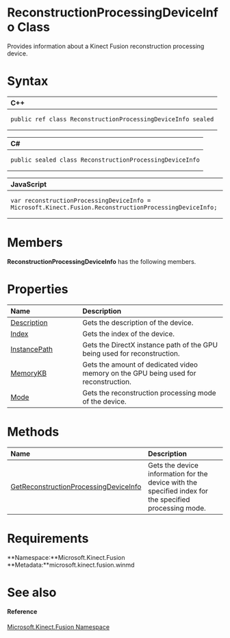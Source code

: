 ReconstructionProcessingDeviceInfo Class  
========================================  

Provides information about a Kinect Fusion reconstruction processing device. <span id="syntaxSection"></span>

Syntax  
======  

<table>
<colgroup>
<col width="100%" />
</colgroup>
<thead>
<tr class="header">
<th align="left">C++</th>
</tr>
</thead>
<tbody>
<tr class="odd">
<td align="left"><pre><code>public ref class ReconstructionProcessingDeviceInfo sealed</code></pre></td>
</tr>
</tbody>
</table>

<table>
<colgroup>
<col width="100%" />
</colgroup>
<thead>
<tr class="header">
<th align="left">C#</th>
</tr>
</thead>
<tbody>
<tr class="odd">
<td align="left"><pre><code>public sealed class ReconstructionProcessingDeviceInfo</code></pre></td>
</tr>
</tbody>
</table>

<table>
<colgroup>
<col width="100%" />
</colgroup>
<thead>
<tr class="header">
<th align="left">JavaScript</th>
</tr>
</thead>
<tbody>
<tr class="odd">
<td align="left"><pre><code>var reconstructionProcessingDeviceInfo = Microsoft.Kinect.Fusion.ReconstructionProcessingDeviceInfo;</code></pre></td>
</tr>
</tbody>
</table>

<span id="classMembersSection"></span>

Members  
=======  

**ReconstructionProcessingDeviceInfo** has the following members.  

<span id="publicpropertiesSection"></span>

Properties  
==========  

<table>
<colgroup>
<col width="30%" />
<col width="60%" />
</colgroup>
<thead>
<tr class="header">
<th align="left">Name</th>
<th align="left">Description</th>
</tr>
</thead>
<tbody>
<tr class="odd">
<td align="left"><a href="ReconstructionProcessingDe/Properties/Description_Property.md">Description</a></td>
<td align="left">Gets the description of the device.</td>
</tr>
<tr class="even">
<td align="left"><a href="ReconstructionProcessingDe/Properties/Index_Property.md">Index</a></td>
<td align="left">Gets the index of the device.</td>
</tr>
<tr class="odd">
<td align="left"><a href="ReconstructionProcessingDe/Properties/InstancePath_Property.md">InstancePath</a></td>
<td align="left">Gets the DirectX instance path of the GPU being used for reconstruction.</td>
</tr>
<tr class="even">
<td align="left"><a href="ReconstructionProcessingDe/Properties/MemoryKB_Property.md">MemoryKB</a></td>
<td align="left">Gets the amount of dedicated video memory on the GPU being used for reconstruction.</td>
</tr>
<tr class="odd">
<td align="left"><a href="ReconstructionProcessingDe/Properties/Mode_Property.md">Mode</a></td>
<td align="left">Gets the reconstruction processing mode of the device.</td>
</tr>
</tbody>
</table>

<span id="publicmethodsSection"></span>

Methods  
=======  

<table>
<colgroup>
<col width="30%" />
<col width="60%" />
</colgroup>
<thead>
<tr class="header">
<th align="left">Name</th>
<th align="left">Description</th>
</tr>
</thead>
<tbody>
<tr class="odd">
<td align="left"><a href="ReconstructionProcessingDe/Methods/GetReconstructionProcessin.md">GetReconstructionProcessingDeviceInfo</a></td>
<td align="left">Gets the device information for the device with the specified index for the specified processing mode.</td>
</tr>
</tbody>
</table>

<span id="requirements"></span>

Requirements  
============  

**Namespace:**Microsoft.Kinect.Fusion  
**Metadata:**microsoft.kinect.fusion.winmd  

<span id="ID4EV"></span>

See also  
========  

<span id="ID4EX"></span>
#### Reference  

[Microsoft.Kinect.Fusion Namespace](../Kinect.Fusion.md)  



<!--Please do not edit the data in the comment block below.-->
<!--
TOCTitle : ReconstructionProcessingDeviceInfo Class
RLTitle : ReconstructionProcessingDeviceInfo Class
KeywordK : ReconstructionProcessingDeviceInfo class, about
HelpPriority : 2
TopicType : apiref
KeywordF : Microsoft.Kinect.Fusion.ReconstructionProcessingDeviceInfo
KeywordF : ReconstructionProcessingDeviceInfo
KeywordF : Microsoft.Kinect.Fusion.ReconstructionProcessingDeviceInfo
KeywordA : T:Microsoft.Kinect.Fusion.ReconstructionProcessingDeviceInfo
AssetID : T:Microsoft.Kinect.Fusion.ReconstructionProcessingDeviceInfo
Locale : en-us
CommunityContent : 1
APIType : Managed
APILocation : microsoft.kinect.fusion.winmd
APIName : Microsoft.Kinect.Fusion.ReconstructionProcessingDeviceInfo
TargetOS : Windows
TopicType : kbSyntax
DevLang : VB
DevLang : CSharp
DevLang : JavaScript
DevLang : C++
DocSet : K4Wv2
ProjType : K4Wv2Proj
Technology : Kinect for Windows
Product : Kinect for Windows SDK v2
productversion : 20
-->
